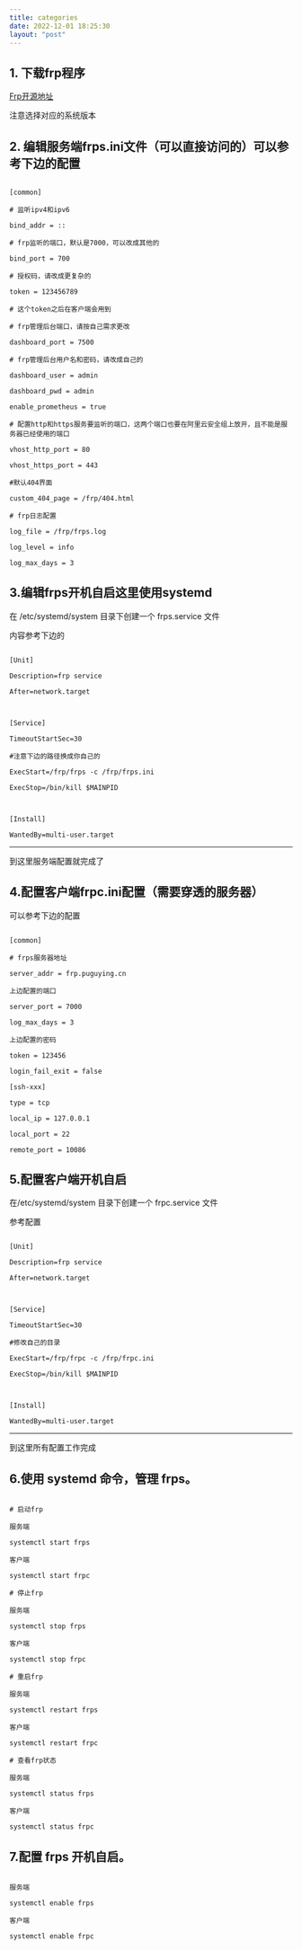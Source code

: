 ```yaml
---
title: categories
date: 2022-12-01 18:25:30
layout: "post"
---
```


## 1.  下载frp程序

[Frp开源地址](https://github.com/fatedier/frp/releases)

注意选择对应的系统版本

## 2. 编辑服务端frps.ini文件（可以直接访问的）可以参考下边的配置

```

[common]

# 监听ipv4和ipv6

bind_addr = ::

# frp监听的端口，默认是7000，可以改成其他的

bind_port = 700

# 授权码，请改成更复杂的

token = 123456789

# 这个token之后在客户端会用到

# frp管理后台端口，请按自己需求更改

dashboard_port = 7500

# frp管理后台用户名和密码，请改成自己的

dashboard_user = admin

dashboard_pwd = admin

enable_prometheus = true

# 配置http和https服务要监听的端口，这两个端口也要在阿里云安全组上放开，且不能是服务器已经使用的端口

vhost_http_port = 80

vhost_https_port = 443

#默认404界面

custom_404_page = /frp/404.html

# frp日志配置

log_file = /frp/frps.log

log_level = info

log_max_days = 3

```

## 3.编辑frps开机自启这里使用systemd

在 /etc/systemd/system 目录下创建一个 frps.service 文件

内容参考下边的

```

[Unit]

Description=frp service

After=network.target



[Service]

TimeoutStartSec=30

#注意下边的路径换成你自己的

ExecStart=/frp/frps -c /frp/frps.ini

ExecStop=/bin/kill $MAINPID



[Install]

WantedBy=multi-user.target

```

-------

到这里服务端配置就完成了

## 4.配置客户端frpc.ini配置（需要穿透的服务器）

可以参考下边的配置

```

[common]

# frps服务器地址

server_addr = frp.puguying.cn

上边配置的端口

server_port = 7000

log_max_days = 3

上边配置的密码

token = 123456

login_fail_exit = false

[ssh-xxx]

type = tcp

local_ip = 127.0.0.1

local_port = 22

remote_port = 10086

```

## 5.配置客户端开机自启

在/etc/systemd/system 目录下创建一个 frpc.service 文件

参考配置

```

[Unit]

Description=frp service

After=network.target



[Service]

TimeoutStartSec=30

#修改自己的目录

ExecStart=/frp/frpc -c /frp/frpc.ini

ExecStop=/bin/kill $MAINPID



[Install]

WantedBy=multi-user.target

```

-------

到这里所有配置工作完成

## 6.使用 systemd 命令，管理 frps。

```

# 启动frp

服务端

systemctl start frps

客户端

systemctl start frpc

# 停止frp

服务端

systemctl stop frps

客户端

systemctl stop frpc

# 重启frp

服务端

systemctl restart frps

客户端

systemctl restart frpc

# 查看frp状态

服务端

systemctl status frps

客户端

systemctl status frpc

```

## 7.配置 frps 开机自启。

```

服务端

systemctl enable frps

客户端

systemctl enable frpc

```

